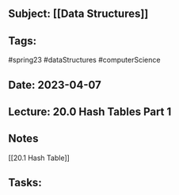 ## Subject: [[Data Structures]]
## Tags:
#spring23 #dataStructures #computerScience 
## Date: 2023-04-07
## Lecture: 20.0 Hash Tables Part 1

## Notes
[[20.1 Hash Table]]

## Tasks: